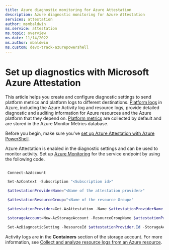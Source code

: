 ```yaml
---
title: Azure diagnostic monitoring for Azure Attestation
description: Azure diagnostic monitoring for Azure Attestation
services: attestation
author: msmbaldwin
ms.service: attestation
ms.topic: overview
ms.date: 11/14/2022
ms.author: mbaldwin 
ms.custom: devx-track-azurepowershell
---
```


# Set up diagnostics with Microsoft Azure Attestation

This article helps you create and configure diagnostic settings to send platform metrics and platform logs to different destinations. [Platform logs](../azure-monitor/essentials/platform-logs-overview.md) in Azure, including the Azure Activity log and resource logs, provide detailed diagnostic and auditing information for Azure resources and the Azure platform that they depend on. [Platform metrics](../azure-monitor/essentials/data-platform-metrics.md) are collected by default and are stored in the Azure Monitor Metrics database.

Before you begin, make sure you've [set up Azure Attestation with Azure PowerShell](quickstart-powershell.md).

Azure Attestation is enabled in the diagnostic settings and can be used to monitor activity. Set up [Azure Monitoring](../azure-monitor/overview.md) for the service endpoint by using the following code.

```powershell

 Connect-AzAccount 

 Set-AzContext -Subscription "<Subscription id>"

 $attestationProviderName="<Name of the attestation provider>"

 $attestationResourceGroup="<Name of the resource Group>"

 $attestationProvider=Get-AzAttestation -Name $attestationProviderName -ResourceGroupName $attestationResourceGroup 

 $storageAccount=New-AzStorageAccount -ResourceGroupName $attestationProvider.ResourceGroupName -Name "<Storage Account Name>" -SkuName Standard_LRS -Location "<Location>"

 Set-AzDiagnosticSetting -ResourceId $attestationProvider.Id -StorageAccountId $storageAccount.Id -Enabled $true 

```

Activity logs are in the **Containers** section of the storage account. For more information, see [Collect and analyze resource logs from an Azure resource](../azure-monitor/essentials/tutorial-resource-logs.md).
